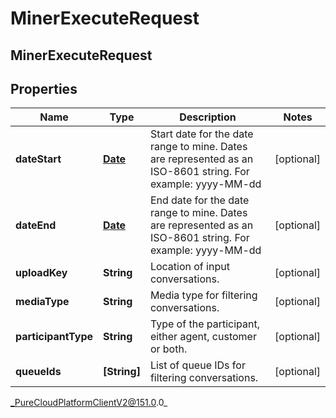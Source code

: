 # MinerExecuteRequest

## MinerExecuteRequest

## Properties

|Name | Type | Description | Notes|
|------------ | ------------- | ------------- | -------------|
| **dateStart** | [**Date**](Date) | Start date for the date range to mine. Dates are represented as an ISO-8601 string. For example: yyyy-MM-dd | [optional] |
| **dateEnd** | [**Date**](Date) | End date for the date range to mine. Dates are represented as an ISO-8601 string. For example: yyyy-MM-dd | [optional] |
| **uploadKey** | **String** | Location of input conversations. | [optional] |
| **mediaType** | **String** | Media type for filtering conversations. | [optional] |
| **participantType** | **String** | Type of the participant, either agent, customer or both. | [optional] |
| **queueIds** | **[String]** | List of queue IDs for filtering conversations. | [optional] |



_PureCloudPlatformClientV2@151.0.0_

